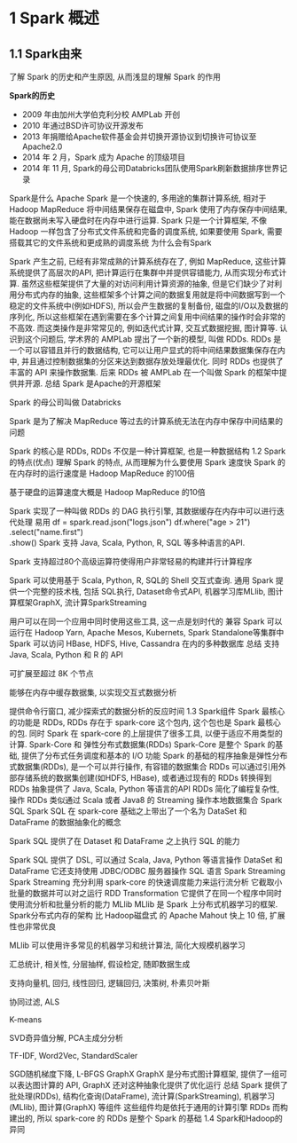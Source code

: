 # 1 Spark 概述

## 1.1 Spark由来
了解 Spark 的历史和产生原因, 从而浅显的理解 Spark 的作用

**Spark的历史**
- 2009 年由加州大学伯克利分校 AMPLab 开创
- 2010 年通过BSD许可协议开源发布
- 2013 年捐赠给Apache软件基金会并切换开源协议到切换许可协议至 Apache2.0
- 2014 年 2 月，Spark 成为 Apache 的顶级项目
- 2014 年 11 月, Spark的母公司Databricks团队使用Spark刷新数据排序世界记录

Spark是什么
Apache Spark 是一个快速的, 多用途的集群计算系统, 相对于 Hadoop MapReduce 将中间结果保存在磁盘中, Spark 使用了内存保存中间结果, 能在数据尚未写入硬盘时在内存中进行运算.
Spark 只是一个计算框架, 不像 Hadoop 一样包含了分布式文件系统和完备的调度系统, 如果要使用 Spark, 需要搭载其它的文件系统和更成熟的调度系统
为什么会有Spark

Spark 产生之前, 已经有非常成熟的计算系统存在了, 例如 MapReduce, 这些计算系统提供了高层次的API, 把计算运行在集群中并提供容错能力, 从而实现分布式计算.
虽然这些框架提供了大量的对访问利用计算资源的抽象, 但是它们缺少了对利用分布式内存的抽象, 这些框架多个计算之间的数据复用就是将中间数据写到一个稳定的文件系统中(例如HDFS), 所以会产生数据的复制备份, 磁盘的I/O以及数据的序列化, 所以这些框架在遇到需要在多个计算之间复用中间结果的操作时会非常的不高效.
而这类操作是非常常见的, 例如迭代式计算, 交互式数据挖掘, 图计算等.
认识到这个问题后, 学术界的 AMPLab 提出了一个新的模型, 叫做 RDDs.
RDDs 是一个可以容错且并行的数据结构, 它可以让用户显式的将中间结果数据集保存在内中, 并且通过控制数据集的分区来达到数据存放处理最优化.
同时 RDDs 也提供了丰富的 API 来操作数据集.
后来 RDDs 被 AMPLab 在一个叫做 Spark 的框架中提供并开源.
总结
Spark 是Apache的开源框架

Spark 的母公司叫做 Databricks

Spark 是为了解决 MapReduce 等过去的计算系统无法在内存中保存中间结果的问题

Spark 的核心是 RDDs, RDDs 不仅是一种计算框架, 也是一种数据结构
1.2 Spark的特点(优点)
理解 Spark 的特点, 从而理解为什么要使用 Spark
速度快
Spark 的在内存时的运行速度是 Hadoop MapReduce 的100倍

基于硬盘的运算速度大概是 Hadoop MapReduce 的10倍

Spark 实现了一种叫做 RDDs 的 DAG 执行引擎, 其数据缓存在内存中可以进行迭代处理
易用
df = spark.read.json("logs.json")
df.where("age > 21") \
.select("name.first") \
.show()
Spark 支持 Java, Scala, Python, R, SQL 等多种语言的API.

Spark 支持超过80个高级运算符使得用户非常轻易的构建并行计算程序

Spark 可以使用基于 Scala, Python, R, SQL的 Shell 交互式查询.
通用
Spark 提供一个完整的技术栈, 包括 SQL执行, Dataset命令式API, 机器学习库MLlib, 图计算框架GraphX, 流计算SparkStreaming

用户可以在同一个应用中同时使用这些工具, 这一点是划时代的
兼容
Spark 可以运行在 Hadoop Yarn, Apache Mesos, Kubernets, Spark Standalone等集群中
Spark 可以访问 HBase, HDFS, Hive, Cassandra 在内的多种数据库
总结
支持 Java, Scala, Python 和 R 的 API

可扩展至超过 8K 个节点

能够在内存中缓存数据集, 以实现交互式数据分析

提供命令行窗口, 减少探索式的数据分析的反应时间
1.3 Spark组件
Spark 最核心的功能是 RDDs, RDDs 存在于 spark-core 这个包内, 这个包也是 Spark 最核心的包.
同时 Spark 在 spark-core 的上层提供了很多工具, 以便于适应不用类型的计算.
Spark-Core 和 弹性分布式数据集(RDDs)
Spark-Core 是整个 Spark 的基础, 提供了分布式任务调度和基本的 I/O 功能
Spark 的基础的程序抽象是弹性分布式数据集(RDDs), 是一个可以并行操作, 有容错的数据集合
RDDs 可以通过引用外部存储系统的数据集创建(如HDFS, HBase), 或者通过现有的 RDDs 转换得到
RDDs 抽象提供了 Java, Scala, Python 等语言的API
RDDs 简化了编程复杂性, 操作 RDDs 类似通过 Scala 或者 Java8 的 Streaming 操作本地数据集合
Spark SQL
Spark SQL 在 spark-core 基础之上带出了一个名为 DataSet 和 DataFrame 的数据抽象化的概念

Spark SQL 提供了在 Dataset 和 DataFrame 之上执行 SQL 的能力

Spark SQL 提供了 DSL, 可以通过 Scala, Java, Python 等语言操作 DataSet 和 DataFrame
它还支持使用 JDBC/ODBC 服务器操作 SQL 语言
Spark Streaming
Spark Streaming 充分利用 spark-core 的快速调度能力来运行流分析
它截取小批量的数据并可以对之运行 RDD Transformation
它提供了在同一个程序中同时使用流分析和批量分析的能力
MLlib
MLlib 是 Spark 上分布式机器学习的框架. Spark分布式内存的架构 比 Hadoop磁盘式 的 Apache Mahout 快上 10 倍, 扩展性也非常优良

MLlib 可以使用许多常见的机器学习和统计算法, 简化大规模机器学习

汇总统计, 相关性, 分层抽样, 假设检定, 随即数据生成

支持向量机, 回归, 线性回归, 逻辑回归, 决策树, 朴素贝叶斯

协同过滤, ALS

K-means

SVD奇异值分解, PCA主成分分析

TF-IDF, Word2Vec, StandardScaler

SGD随机梯度下降, L-BFGS
GraphX
GraphX 是分布式图计算框架, 提供了一组可以表达图计算的 API, GraphX 还对这种抽象化提供了优化运行
总结
Spark 提供了 批处理(RDDs), 结构化查询(DataFrame), 流计算(SparkStreaming), 机器学习(MLlib), 图计算(GraphX) 等组件
这些组件均是依托于通用的计算引擎 RDDs 而构建出的, 所以 spark-core 的 RDDs 是整个 Spark 的基础
1.4 Spark和Hadoop的异同

